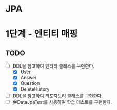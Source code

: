 # JPA
# 1단계 - 엔티티 매핑
## TODO
* [ ] DDL을 참고하여 엔티티 클래스를 구현한다.
    * [X] User
    * [X] Answer
    * [X] Question
    * [X] DeleteHistory
* [ ] DDL을 참고하여 리포지토리 클래스를 구현한다.
* [ ] @DataJpaTest를 사용하여 학습 테스트를 구현한다.
